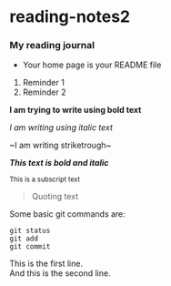 # reading-notes2
### My reading journal

- Your home page is your README file

1. Reminder 1
2. Reminder 2

**I am trying to write using bold text**

*I am writing using italic text*

~I am writing striketrough~

***This text is bold and italic***

<sub>This is a subscript text</sub>

> Quoting text

Some basic git commands are:
```
git status
git add
git commit
```

This is the first line.  
And this is the second line.
